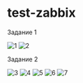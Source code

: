 # test-zabbix
Задание 1

![1](https://github.com/ZelinskiyAN/test-zabbix/assets/149052655/47b45ec9-9f1e-4144-8e76-c761d83c4528)
![2](https://github.com/ZelinskiyAN/test-zabbix/assets/149052655/3f780a60-8a8d-47d6-bdb9-722647227966)

Задание 2

![3](https://github.com/ZelinskiyAN/test-zabbix/assets/149052655/0a459874-9bf8-467e-99da-b719906d1cf4)
![4](https://github.com/ZelinskiyAN/test-zabbix/assets/149052655/bf158b21-d91a-4604-a328-2c426c1b8ef9)
![5](https://github.com/ZelinskiyAN/test-zabbix/assets/149052655/e2078322-3e27-4a80-85d9-3e79b2254277)
![6](https://github.com/ZelinskiyAN/test-zabbix/assets/149052655/48e1c690-c575-47c3-bbea-c1dcf5ee4a50)
![7](https://github.com/ZelinskiyAN/test-zabbix/assets/149052655/0fe49167-06a4-4dcf-bce4-a5ac3567bdc5)
